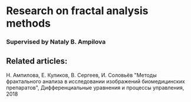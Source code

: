 # Research on fractal analysis methods
### Supervised by Nataly B. Ampilova

## Related articles:

Н. Ампилова, Е. Куликов, В. Сергеев, И. Соловьёв "Методы фрактального анализа в исследовании изображений биомедицинских препаратов", Дифференциальные уравнения и процессы управления, 2018
